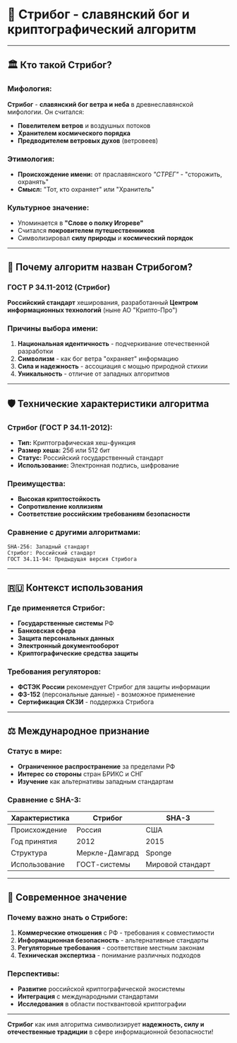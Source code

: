 # 🌟 **Стрибог - славянский бог и криптографический алгоритм**

---

## 🏛️ **Кто такой Стрибог?**

### **Мифология:**
**Стрибог** - **славянский бог ветра и неба** в древнеславянской мифологии. Он считался:
- **Повелителем ветров** и воздушных потоков
- **Хранителем космического порядка**
- **Предводителем ветровых духов** (ветровеев)

### **Этимология:**
- **Происхождение имени:** от праславянского *"СТРЕГ"* - "сторожить, охранять"
- **Смысл:** "Тот, кто охраняет" или "Хранитель"

### **Культурное значение:**
- Упоминается в **"Слове о полку Игореве"**
- Считался **покровителем путешественников**
- Символизировал **силу природы** и **космический порядок**

---

## 🔐 **Почему алгоритм назван Стрибогом?**

### **ГОСТ Р 34.11-2012 (Стрибог)**
**Российский стандарт** хеширования, разработанный **Центром информационных технологий** (ныне АО "Крипто-Про")

### **Причины выбора имени:**
1. **Национальная идентичность** - подчеркивание отечественной разработки
2. **Символизм** - как бог ветра "охраняет" информацию
3. **Сила и надежность** - ассоциация с мощью природной стихии
4. **Уникальность** - отличие от западных алгоритмов

---

## 🛡️ **Технические характеристики алгоритма**

### **Стрибог (ГОСТ Р 34.11-2012):**
- **Тип:** Криптографическая хеш-функция
- **Размер хеша:** 256 или 512 бит
- **Статус:** Российский государственный стандарт
- **Использование:** Электронная подпись, шифрование

### **Преимущества:**
- **Высокая криптостойкость**
- **Сопротивление коллизиям**
- **Соответствие российским требованиям безопасности**

### **Сравнение с другими алгоритмами:**
```
SHA-256: Западный стандарт
Стрибог: Российский стандарт
ГОСТ 34.11-94: Предыдущая версия Стрибога
```

---

## 🇷🇺 **Контекст использования**

### **Где применяется Стрибог:**
- **Государственные системы** РФ
- **Банковская сфера**
- **Защита персональных данных**
- **Электронный документооборот**
- **Криптографические средства защиты**

### **Требования регуляторов:**
- **ФСТЭК России** рекомендует Стрибог для защиты информации
- **ФЗ-152** (персональные данные) - возможное применение
- **Сертификация СКЗИ** - поддержка Стрибога

---

## ⚖️ **Международное признание**

### **Статус в мире:**
- **Ограниченное распространение** за пределами РФ
- **Интерес со стороны** стран БРИКС и СНГ
- **Изучение** как альтернативы западным стандартам

### **Сравнение с SHA-3:**
| Характеристика | Стрибог | SHA-3 |
|----------------|---------|-------|
| Происхождение | Россия | США |
| Год принятия | 2012 | 2015 |
| Структура | Меркле-Дамгард | Sponge |
| Использование | ГОСТ-системы | Мировой стандарт |

---

## 🎯 **Современное значение**

### **Почему важно знать о Стрибоге:**
1. **Коммерческие отношения** с РФ - требования к совместимости
2. **Информационная безопасность** - альтернативные стандарты
3. **Регуляторные требования** - соответствие местным законам
4. **Техническая экспертиза** - понимание различных подходов

### **Перспективы:**
- **Развитие** российской криптографической экосистемы
- **Интеграция** с международными стандартами
- **Исследования** в области постквантовой криптографии

---

**Стрибог** как имя алгоритма символизирует **надежность, силу и отечественные традиции** в сфере информационной безопасности!